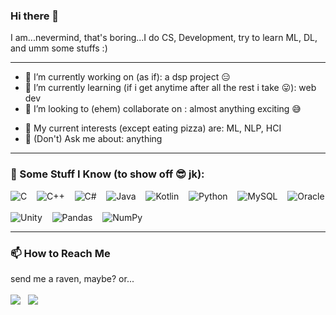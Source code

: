 ### Hi there 👋
I am...nevermind, that's boring...I do CS, Development, try to learn ML, DL, and umm some stuffs :) 
<!--
**kobi-2/kobi-2** is a ✨ _special_ ✨ repository because its `README.md` (this file) appears on your GitHub profile. -->

---

- 🔭 I’m currently working on (as if): a dsp project 😑 
- 🌱 I’m currently learning (if i get anytime after all the rest i take 😛):  web dev 
- 🤝 I’m looking to (ehem) collaborate on : almost anything exciting 😅  
<!-- - 👯 I’m looking to collaborate on: -->
<!-- - 🤔 I’m looking for help with ... -->
- 🍕 My current interests (except eating pizza) are: ML, NLP, HCI  
- 💬 (Don't) Ask me about: anything  
<!-- - 📫 How to reach me: send a raven maybe? or maybe just an email at [almushabbir@iut-dhaka.edu](almushabbir@iut-dhaka.edu) -->
<!-- - ⚡ Fun fact: ... --> 

---

<!--
<details> <summary> <h3> 🧮 Some Stuff I Know (to show off 😎 jk): </h3> </summary>
 ....
</details> 
-->

### 🧮 Some Stuff I Know (to show off 😎 jk): 
 <img alt="C" src="https://img.shields.io/badge/c%20-%2300599C.svg?&style=for-the-badge&logo=c&logoColor=white"/> </a>&nbsp;&nbsp;
 <img alt="C++" src="https://img.shields.io/badge/c++%20-%2300599C.svg?&style=for-the-badge&logo=c%2B%2B&ogoColor=white"/> </a>&nbsp;&nbsp;
 <img alt="C#" src="https://img.shields.io/badge/c%23%20-%23239120.svg?&style=for-the-badge&logo=c-sharp&logoColor=white"/> </a>&nbsp;&nbsp;
 <img alt="Java" src="https://img.shields.io/badge/java-%23ED8B00.svg?&style=for-the-badge&logo=java&logoColor=white"/> </a>&nbsp;&nbsp;
 <img alt="Kotlin" src="https://img.shields.io/badge/kotlin-%230095D5.svg?&style=for-the-badge&logo=kotlin&logoColor=white"/> </a>&nbsp;&nbsp;
 <img alt="Python" src="https://img.shields.io/badge/python%20-%2314354C.svg?&style=for-the-badge&logo=python&logoColor=white"/> </a>&nbsp;&nbsp;
 <img alt="MySQL" src="https://img.shields.io/badge/mysql-%2300f.svg?&style=for-the-badge&logo=mysql&logoColor=white"/> </a>&nbsp;&nbsp;
 <img alt="Oracle" src ="https://img.shields.io/badge/oracle%20-%23F00000.svg?&style=for-the-badge&logo=oracle&logoColor=white" /> </a>&nbsp;&nbsp;
 <br>
 <img alt="Unity" src="https://img.shields.io/badge/unity%20-%23000000.svg?&style=for-the-badge&logo=unity&logoColor=white"/> </a>&nbsp;&nbsp;
 <img alt="Pandas" src="https://img.shields.io/badge/pandas%20-%23150458.svg?&style=for-the-badge&logo=pandas&logoColor=white" /> </a>&nbsp;&nbsp;
 <img alt="NumPy" src="https://img.shields.io/badge/numpy%20-%23013243.svg?&style=for-the-badge&logo=numpy&logoColor=white" /> </a>&nbsp;&nbsp;


---

### 📫 How to Reach Me
<p>
 send me a raven, maybe? or... <br> <br>
  <a target="_blank"href="https://www.linkedin.com/in/mueeze-al-mushabbir/"><img src="https://img.shields.io/badge/linkedin-%230077B5.svg?&style=for-the-badge&logo=linkedin&logoColor=white" /></a>&nbsp;&nbsp;
  <!-- <a target="_blank"href="https://twitter.com/mueeze11"><img src="https://img.shields.io/badge/twitter-%231DA1F2.svg?&style=for-the-badge&logo=twitter&logoColor=white" /></a>&nbsp;&nbsp;&nbsp;&nbsp; -->
  <a href="mailto:almushabbir@iut-dhaka.edu"><img src="https://img.shields.io/badge/gmail-%23D14836.svg?&style=for-the-badge&logo=gmail&logoColor=white" /></a>&nbsp;&nbsp;&nbsp;&nbsp;
</p>
